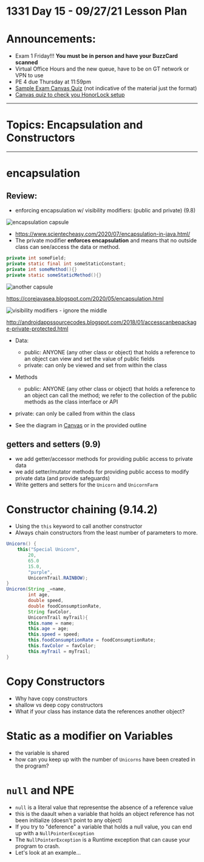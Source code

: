 # 1331 Day 15 - 09/27/21 Lesson Plan

# Announcements:
- Exam 1 Friday!!! **You must be in person and have your BuzzCard scanned**
- Virtual Office Hours and the new queue, have to be on GT network or VPN to use
- PE 4 due Thursday at 11:59pm
- [Sample Exam Canvas Quiz](https://gatech.instructure.com/courses/204744/quizzes/290129) (not indicative of the material just the format)
- [Canvas quiz to check you HonorLock setup](https://gatech.instructure.com/courses/204744/quizzes/305371)

---

# Topics: Encapsulation and Constructors

---
# encapsulation
## Review:
- enforcing encapsulation w/ visibility modifiers: (public and private) (9.8)

![encapsulation capsule](https://www.scientecheasy.com/wp-content/uploads/2018/06/encapsulation-in-java.png)

- https://www.scientecheasy.com/2020/07/encapsulation-in-java.html/
- The private modifier **enforces encapsulation** and means that no outside class can see/access the data or method.
```java
private int someField;
private static final int someStaticConstant;
private int someMethod(){}
private static someStaticMethod(){}
```

![another capsule](https://1.bp.blogspot.com/-wewWgd9nOdQ/XrE8v3a2mRI/AAAAAAAAANQ/bO0BgZp22qMumWdc7YO7eBnXlZx5J2grQCLcBGAsYHQ/s640/encap.JPG)

https://corejavasea.blogspot.com/2020/05/encapsulation.html

![visibility modifiers - ignore the middle](https://3.bp.blogspot.com/-vcAqVl_jk8w/WmG7rn2zlOI/AAAAAAAAAjc/vLfi-1A9y8M6RalsMq1COdFwj9evntJXQCLcBGAs/s1600/private.png)

http://androidappssourcecodes.blogspot.com/2018/01/accesscanbepackage-private-protected.html

- Data:
    - public: ANYONE (any other class or object) that holds a reference to an object can view and set the value of public fields
    - private: can only be viewed and set from within the class

- Methods
    - public: ANYONE (any other class or object) that holds a reference to an object can call the method; we refer to the collection of the public methods as the class interface or API
- private: can only be called from within the class

- See the diagram in [Canvas](https://gatech.instructure.com/courses/204744/files/24258409?module_item_id=1875154) or in the provided outline

## getters and setters (9.9)
 - we add getter/accessor methods for providing public access to private data
 - we add setter/mutator methods for providing public access to modify private data (and provide safeguards)
 - Write getters and setters for the `Unicorn` and `UnicornFarm`

# Constructor chaining (9.14.2)
- Using the `this` keyword to call another constructor
- Always chain constructors from the least number of parameters to more.
```java
Unicorn() {
    this("Special Unicorn",
        20,
        65.0
        15.0,
        "purple",
        UnicornTrail.RAINBOW);
}
Unicron(String _=name,
        int age,
        double speed,
        double foodConsumptionRate,
        String favColor,
        UnicornTrail myTrail){
        this.name = name;
        this.age = age;
        this.speed = speed;
        this.foodConsumptionRate = foodConsumptionRate;
        this.favColor = favColor;
        this.myTrail = myTrail;
}
```

# Copy Constructors
- Why have copy constructors
- shallow vs deep copy constructors
- What if your class has instance data the references another object?

# Static as a modifier on Variables
- the variable is shared 
- how can you keep up with the number of `Unicorns` have been created in the program?

# `null` and NPE
- `null` is a literal value that representse the absence of a reference value
- this is the daault when a variable that holds an object reference has not been initialize (doesn't point to any object)
- If you try to "deference" a variable that holds a null value, you can end up with a `NullPointerException`
- The `NullPointerException` is a Runtime exception that can cause your program to crash.
- Let's look at an example...
